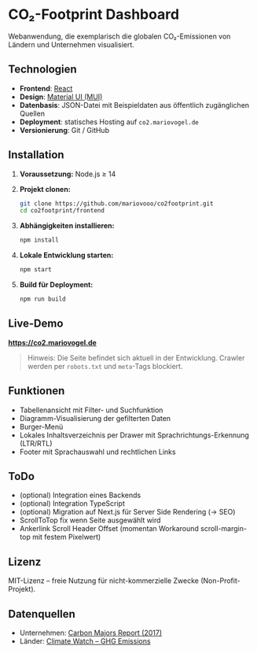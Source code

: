
# CO₂-Footprint Dashboard

Webanwendung, die exemplarisch die globalen CO₂-Emissionen von Ländern und Unternehmen visualisiert.

## Technologien

- **Frontend**: [React](https://reactjs.org/)
- **Design**: [Material UI (MUI)](https://mui.com/)
- **Datenbasis**: JSON-Datei mit Beispieldaten aus öffentlich zugänglichen Quellen
- **Deployment**: statisches Hosting auf `co2.mariovogel.de`
- **Versionierung**: Git / GitHub

## Installation

1. **Voraussetzung:** Node.js ≥ 14

2. **Projekt clonen:**
   ```bash
   git clone https://github.com/mariovooo/co2footprint.git
   cd co2footprint/frontend
   ```

3. **Abhängigkeiten installieren:**
   ```bash
   npm install
   ```

4. **Lokale Entwicklung starten:**
   ```bash
   npm start
   ```

5. **Build für Deployment:**
   ```bash
   npm run build
   ```

## Live-Demo

**https://co2.mariovogel.de**

> Hinweis: Die Seite befindet sich aktuell in der Entwicklung. Crawler werden per `robots.txt` und `meta`-Tags blockiert.

## Funktionen

- Tabellenansicht mit Filter- und Suchfunktion
- Diagramm-Visualisierung der gefilterten Daten
- Burger-Menü
- Lokales Inhaltsverzeichnis per Drawer mit Sprachrichtungs-Erkennung (LTR/RTL)
- Footer mit Sprachauswahl und rechtlichen Links

## ToDo

- (optional) Integration eines Backends
- (optional) Integration TypeScript
- (optional) Migration auf Next.js für Server Side Rendering (-> SEO)
- ScrollToTop fix wenn Seite ausgewählt wird
- Ankerlink Scroll Header Offset (momentan Workaround scroll-margin-top mit festem Pixelwert)

## Lizenz

MIT-Lizenz – freie Nutzung für nicht-kommerzielle Zwecke (Non-Profit-Projekt).

## Datenquellen

- Unternehmen: [Carbon Majors Report (2017)](https://climateaccountability.org/pdf/CarbonMajorsRpt2017%20Jul17.pdf)
- Länder: [Climate Watch – GHG Emissions](https://www.climatewatchdata.org/ghg-emissions)
